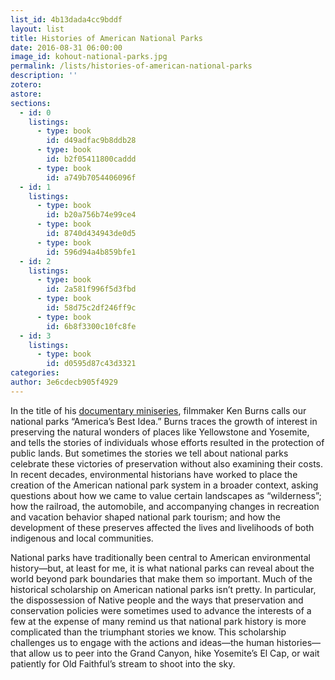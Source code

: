 ```yaml
---
list_id: 4b13dada4cc9bddf
layout: list
title: Histories of American National Parks
date: 2016-08-31 06:00:00
image_id: kohout-national-parks.jpg
permalink: /lists/histories-of-american-national-parks
description: ''
zotero:
astore:
sections:
  - id: 0
    listings:
      - type: book
        id: d49adfac9b8ddb28
      - type: book
        id: b2f05411800caddd
      - type: book
        id: a749b7054406096f
  - id: 1
    listings:
      - type: book
        id: b20a756b74e99ce4
      - type: book
        id: 8740d434943de0d5
      - type: book
        id: 596d94a4b859bfe1
  - id: 2
    listings:
      - type: book
        id: 2a581f996f5d3fbd
      - type: book
        id: 58d75c2df246ff9c
      - type: book
        id: 6b8f3300c10fc8fe
  - id: 3
    listings:
      - type: book
        id: d0595d87c43d3321
categories:
author: 3e6cdecb905f4929
---
```

In the title of his [documentary miniseries](http://www.pbs.org/nationalparks/), filmmaker Ken Burns calls our national parks “America’s Best Idea.” Burns traces the growth of interest in preserving the natural wonders of places like Yellowstone and Yosemite, and tells the stories of individuals whose efforts resulted in the protection of public lands. But sometimes the stories we tell about national parks celebrate these victories of preservation without also examining their costs. In recent decades, environmental historians have worked to place the creation of the American national park system in a broader context, asking questions about how we came to value certain landscapes as “wilderness”; how the railroad, the automobile, and accompanying changes in recreation and vacation behavior shaped national park tourism; and how the development of these preserves affected the lives and livelihoods of both indigenous and local communities.

National parks have traditionally been central to American environmental history—but, at least for me, it is what national parks can reveal about the world beyond park boundaries that make them so important. Much of the historical scholarship on American national parks isn’t pretty. In particular, the dispossession of Native people and the ways that preservation and conservation policies were sometimes used to advance the interests of a few at the expense of many remind us that national park history is more complicated than the triumphant stories we know. This scholarship challenges us to engage with the actions and ideas—the human histories—that allow us to peer into the Grand Canyon, hike Yosemite’s El Cap, or wait patiently for Old Faithful’s stream to shoot into the sky.
